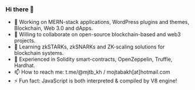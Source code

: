 ### Hi there 👋

- 🌱 Working on MERN-stack applications, WordPress plugins and themes, Blockchain, Web 3.0 and dApps.
- 👯 Willing to collaborate on open-source blockchain-based and web3 projects.
- 🤔 Learning zkSTARKs, zkSNARKs and ZK-scaling solutions for blockchain systems.
- 🔨 Experienced in Solidity smart-contracts, OpenZeppelin, Truffle, Hardhat.
- 📫 How to reach me:  t.me/@mjtb_kh / mojtabakh[at]hotmail.com
- ⚡ Fun fact: JavaScript is both interpreted & compiled by V8 engine!
